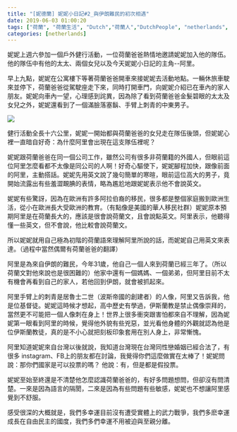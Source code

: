 ```yaml
---
title: "[妮德蘭] 妮妮小日記#2_與伊朗難民的初次相遇"
date: 2019-06-03 01:00:20
tags: ["荷蘭", "荷蘭生活", "Dutch","荷蘭人","DutchPeople", "netherlands", "NL", "workinNetherlands", "lifeinNetherlands"]
categories: [netherlands]
---
```

妮妮上週六參加一個戶外健行活動，一位荷蘭爸爸熱情地邀請妮妮加入他的隊伍。他的隊伍中有他的太太、兩個女兒以及今天妮妮小日記的主角--阿里。



早上九點，妮妮在公寓樓下等著荷蘭爸爸開車來接妮妮去活動地點。一輛休旅車駛來並停下，荷蘭爸爸從駕駛座走下來，同時打開車門，向妮妮介紹已在車內的家人朋友。妮妮向車內一望，心理感到詫異，因為除了看到荷蘭爸爸金髮碧眼的太太及女兒之外，妮妮還看到了一個滿臉落塞鬍、手臂上刺青的中東男子。

![](/images/ali.jpg)



<!--more-->



健行活動全長十六公里，妮妮一開始都與荷蘭爸爸的女兒走在隊伍後頭，但妮妮心裡一直暗自好奇：為什麼阿里會出現在這支隊伍裡呢？



妮妮跟荷蘭爸爸在同一個公司工作，雖然公司有很多非荷蘭籍的外國人，但眼前這位阿里怎麼看都不太像是同公司的人啊！好奇心驅使下，妮妮腳程加快，跟像前面的阿里，主動搭話。妮妮先用英文說了幾句簡單的寒暄，眼前這位高大的男子，竟開始流露出有些羞澀靦腆的表情，略為尷尬地跟妮妮表示他不會說英文。



妮妮有些驚訝，因為在歐洲有許多阿拉伯裔的移民，很多都是整個家庭搬到歐洲生活，從小在歐洲長大受歐洲的教育。（有點像是美國的華人移民社群）妮妮原本預期阿里是在荷蘭長大的，應該是很會說荷蘭文，且會說點英文。阿里表示，他聽得懂一些英文，但不會說，他比較會說荷蘭文。



所以妮妮就用自己極為初階的荷蘭語來理解阿里所說的話，而妮妮自己用英文來表達。（過程中當然偶爾有荷蘭爸爸的翻譯）



阿里是為來自伊朗的難民，今年31歲，他自己一個人來到荷蘭已經三年了。（所以荷蘭文對他來說也是很困難的）他家中還有一個媽媽、一個弟弟，但阿里目前不太有機會再看到自己的家人，若他回到伊朗，就會被抓起來。



阿里手臂上的刺青是居魯士二世（波斯帝國的創建者）的人像，阿里又告訴我，他是位基督徒。妮妮這時候才想起，高中歷史有學過，伊斯蘭教是禁止偶像崇拜的，當然更不可能把一個人像刺在身上！世界上很多衝突跟害怕都來自不理解，因為妮妮第一眼看到阿里的時候，覺得他外貌有些兇惡，並光看他身體的外觀就認為他是位伊斯蘭教徒，真的是不小心就把刻板印象套用在別人身上，非常慚愧。



阿里知道妮妮來自台灣以後就說，我知道台灣現在台灣同性戀婚姻已經合法了，有很多 instagram、FB上的朋友都在討論，我覺得你們這麼做實在太棒了！妮妮問說：那你們國家是可以投票的嗎？ 他說：有，但是都是假投票。



妮妮至始至終還是不清楚他怎麼認識荷蘭爸爸的，有好多問題想問，但卻沒有問清楚。一來是因為語言的隔閡，二來是因為有些問題有些敏感，妮妮也不想讓阿里感覺到不舒服。






感受很深的大概就是，我們多幸運目前沒有遭受實體上的武力戰爭，我們多麽幸運成長在自由民主的國度，我們多們幸運不用被迫與至親分離。













